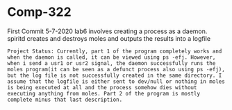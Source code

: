 # Comp-322

First Commit 5-7-2020
	lab6 involves creating a process as a daemon. spiritd creates and destroys moles and outputs the results into a logfile
	
	Project Status: Currently, part 1 of the program completely works and when the daemon is called, it can be viewed using ps -efj. However, when i send a usr1 or usr2 signal, the daemon successfully runs the moles program(it can be seen as a defunct process also using ps -efj), but the log file is not successfully created in the same directory. I assume that the logfile is either sent to dev/null or nothing in moles is being executed at all and the process somehow dies without executing anything from moles. Part 2 of the program is mostly complete minus that last description.